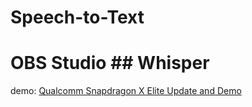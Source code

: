 # Speech-to-Text
# OBS Studio ## Whisper
demo: [Qualcomm Snapdragon X Elite Update and Demo](https://youtu.be/Auz3Sde2g_E)
